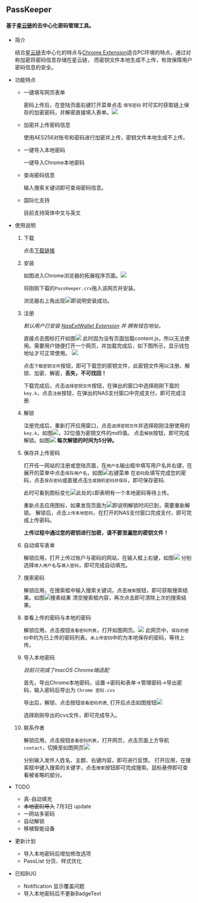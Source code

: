 ## PassKeeper

#### 基于[星云链](https://nebulas.io/)的去中心化密码管理工具。

* 简介

    结合[星云链](https://nebulas.io/)去中心化的特点与[Chrome Extension](https://chrome.google.com/webstore/category/extensions)适合PC环境的特点，通过对称加密将密码信息存储在星云链，
    而密钥文件本地生成不上传，有效保障用户密码信息的安全。
* 功能特点

    * 一键填写网页表单

      密码上传后，在登陆页面右键打开菜单点击 `填写密码` 时可实时获取链上保存的加密密码，并解密直接填入表单。![](screenshot/右键菜单.png)

    * 加密并上传密码信息

      使用AES256对账号和密码进行加密并上传，密钥文件本地生成不上传。

    * 一键导入本地密码

      一键导入Chrome本地密码

    * 查询密码信息

      输入搜索关键词即可查询密码信息。

    * 国际化支持

      目前支持简体中文与英文

* 使用说明

    1. 下载

        点击[下载链接](https://github.com/YangLuYang/PassKeeper/releases/download/v1.0/PassKeeper.crx)
    2. 安装

        如图进入Chrome浏览器的拓展程序页面。![](screenshot/拓展程序页面.png)

        将刚刚下载的`PassKeeper.crx`拖入该网页并安装。

        浏览器右上角出现![](images/16.png)即说明安装成功。
    3. 注册

        *默认用户已安装 [NasExtWallet Extension](https://github.com/nebulasio/WebExtensionWallet) 并 拥有钱包地址。*

        直接点击图标打开如图![](screenshot/第一次打开.png)
        此时因为没有页面加载content.js，所以无法使用。需要用户随便打开一个网页，并加载完成后，如下图所示，显示钱包地址才可正常使用。
        ![](screenshot/正常打开.png)

        点击`下载密钥文件`按钮，即可下载您的密钥文件，此密钥文件用以注册、解锁、加密、解密，**丢失，不可找回！**


        下载完成后，点击`选择密钥文件`按钮，在弹出的窗口中选择刚刚下载的`key.k`，点击`注册`按钮，在弹出的NAS支付窗口中完成支付，即可完成注册.
    4. 解锁

        注册完成后，重新打开应用窗口，点击`选择密钥文件`并选择刚刚注册使用的`key.k`，如图![](screenshot/选中密钥文件.png)，32位值为密钥文件的md5值。
        点击`解锁`按钮，即可完成解锁。如图![](screenshot/解锁完成.png)
        **每次解锁的时间为5分钟。**
    5. 保存并上传密码

        打开任一网站的注册或登陆页面，在`用户名`输出框中填写用户名并右键，在展开的菜单中点击`保存用户名`，如图![右键菜单](screenshot/右键菜单.png)
        在`密码`处填写完成您的密码，点击`保存密码`或直接点击`生成随机密码并保存`，即可保存密码.

        此时可看到图标变化![](screenshot/ICON_WITH_BADGET.png)此处的`1`即表明有一个本地密码等待上传。

        重新点击应用图标，如果发现页面为![](screenshot/准备解锁.png)即说明解锁时间已到，需要重新解锁。
        解锁后，点击`上传本地密码`，在打开的NAS支付窗口完成支付，即可完成上传密码。

        **上传过程中通过您的密钥进行加密，请不要泄漏您的密钥文件！**
    6.  自动填写表单

        解锁应用，打开上传过账户与密码的网站，在输入框上右键，如图![](screenshot/右键菜单.png)
        分别选择`填入用户名`与`填入密码`，即可完成自动填充。

    7.  搜索密码

        解锁应用，在搜索框中输入搜索关键词，点击`搜索`按钮，即可获取搜索结果。如图![搜素结果](screenshot/搜索结果.png)
        清空搜索框内容，再次点击即可清除上次的搜索结果。

    8.  查看上传的密码与本地的密码

        解锁应用，点击按钮`查看密码列表`，打开如图网页。![](screenshot/PassList.png)
        此网页中，`保存的密码`中的为已上传的密码列表。`未上传密码`中的为本地保存的密码，等待上传。

    9.  导入本地密码

        *目前只完成了macOS Chrome端适配*

        首先，导出Chrome本地密码，设置->密码和表单->管理密码->导出密码，输入密码后导出为 `Chrome 密码.cvs`

        导出后，解锁、点击按钮`查看密码列表`, 打开后点击如图按钮![](screenshot/导入密码按钮.png)

        选择刚刚导出的cvs文件，即可完成导入。

    10. 联系作者

        解锁应用，点击按钮`查看密码列表`，打开网页，点击页面上方导航`contact`，切换至如图网页![](screenshot/contact.png)

        分别输入发件人姓名、主题、右键内容，即可进行反馈。
        打开应用，在搜索框中键入搜索的关键字，点击`搜索`按钮即可完成搜索。鼠标悬停即可查看被省略的部分。

* TODO

    * 真-自动填充
    * ~~本地密码导入~~ 7月3日 update
    * 一网站多密码
    * 自动解锁
    * 移植智能设备

* 更新计划
    * 导入本地密码后增加修改选项
    * PassList 分页、样式优化
* 已知BUG
    * Notification 显示覆盖问题
    * 导入本地密码后不更新BadgeText


